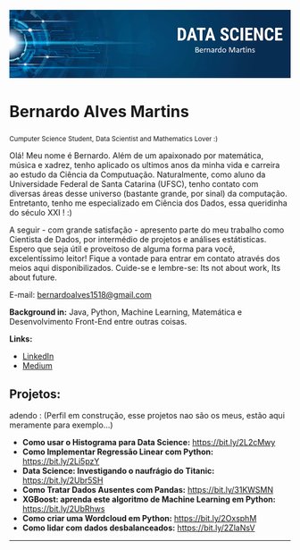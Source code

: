 

<p align="center">
  <img src="banner.png" >
</p>

# Bernardo Alves Martins
<sub>Cumputer Science Student, Data Scientist and Mathematics Lover :)</sub>

Olá! Meu nome é Bernardo. Além de um apaixonado por matemática, música e xadrez, tenho aplicado os ultimos anos da minha vida e carreira ao estudo da Ciência da Computuação. Naturalmente, como aluno da Universidade Federal de Santa Catarina (UFSC), tenho contato com diversas áreas desse universo (bastante grande, por sinal) da computação. Entretanto, tenho me especializado em Ciência dos Dados, essa queridinha do século XXI ! :) 

A seguir - com grande satisfação - apresento parte do meu trabalho como Cientista de Dados, por intermédio de projetos e análises estátisticas. Espero que seja útil e proveitoso de alguma forma para você, excelentíssimo leitor! Fique a vontade para entrar em contato através dos meios aqui disponibilizados. Cuide-se e lembre-se: Its not about work, Its about future.

E-mail: bernardoalves1518@gmail.com

**Background in:** Java, Python, Machine Learning, Matemática e Desenvolvimento Front-End entre outras coisas.

**Links:**
* [LinkedIn](https://www.linkedin.com/in/bernardo8768)
* [Medium](https://www.medium.com)


## Projetos:
adendo : (Perfil em construção, esse projetos nao são os meus, estão aqui meramente para exemplo...)

* **Como usar o Histograma para Data Science:** https://bit.ly/2L2cMwy
* **Como Implementar Regressão Linear com Python:** https://bit.ly/2Li5pzY
* **Data Science: Investigando o naufrágio do Titanic:** https://bit.ly/2Ubr5SH
* **Como Tratar Dados Ausentes com Pandas:** https://bit.ly/31KWSMN
* **XGBoost: aprenda este algoritmo de Machine Learning em Python:** https://bit.ly/2UbRhws
* **Como criar uma Wordcloud em Python:** https://bit.ly/2OxsphM
* **Como lidar com dados desbalanceados:** https://bit.ly/2ZlaNsV

---




